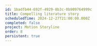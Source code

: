 ```yaml
---
id: 1badfb44-692f-4929-8b3c-0b909764999c
title: Compelling literature story
scheduledTime: 2024-12-27T21:00:00.000Z
completed: false
project: Motion Storyline
order: 8
persistent: true
---
```


